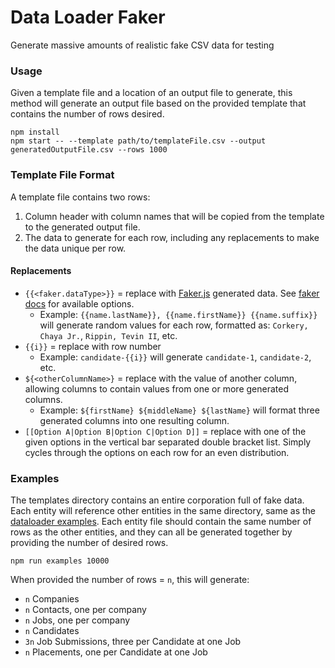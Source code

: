 # Data Loader Faker

Generate massive amounts of realistic fake CSV data for testing

### Usage

Given a template file and a location of an output file to generate, this method will generate
 an output file based on the provided template that contains the number of rows desired. 

```
npm install
npm start -- --template path/to/templateFile.csv --output generatedOutputFile.csv --rows 1000
```

### Template File Format

A template file contains two rows:
 1. Column header with column names that will be copied from the template to the generated output file.
 2. The data to generate for each row, including any replacements to make the data unique per row.

#### Replacements

 - `{{<faker.dataType>}}` = replace with [Faker.js](https://github.com/marak/Faker.js/) generated data. 
     See [faker docs](http://marak.github.io/faker.js/#toc9__anchor) for available options.
     - Example: `{{name.lastName}}, {{name.firstName}} {{name.suffix}}` will generate random values for each row,
       formatted as: `Corkery, Chaya Jr.`, `Rippin, Tevin II`, etc.
 - `{{i}}` = replace with row number
     - Example: `candidate-{{i}}` will generate `candidate-1`, `candidate-2`, etc.
 - `${<otherColumnName>}` = replace with the value of another column, allowing columns to contain values 
     from one or more generated columns.
     - Example: `${firstName} ${middleName} ${lastName}` will format three generated columns into one resulting column.
 - `[[Option A|Option B|Option C|Option D]]` = replace with one of the given options in the vertical bar 
     separated double bracket list. Simply cycles through the options on each row for an even distribution.
     
### Examples

The templates directory contains an entire corporation full of fake data. Each entity will reference other entities in
the same directory, same as the [dataloader examples](https://github.com/bullhorn/dataloader/tree/master/examples).
Each entity file should contain the same number of rows as the other entities, and they can all be generated together
by providing the number of desired rows.

```
npm run examples 10000
```

When provided the number of rows = `n`, this will generate:

 - `n` Companies
 - `n` Contacts, one per company
 - `n` Jobs, one per company
 - `n` Candidates
 - `3n` Job Submissions, three per Candidate at one Job
 - `n` Placements, one per Candidate at one Job 
